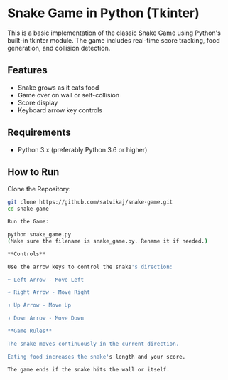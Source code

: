# Snake Game in Python (Tkinter)

This is a basic implementation of the classic Snake Game using Python's built-in tkinter module. The game includes real-time score tracking, food generation, and collision detection.

## Features

- Snake grows as it eats food
- Game over on wall or self-collision
- Score display
- Keyboard arrow key controls

## Requirements

- Python 3.x (preferably Python 3.6 or higher)

## How to Run

Clone the Repository:
   ```bash
   git clone https://github.com/satvikaj/snake-game.git
   cd snake-game

Run the Game:

python snake_game.py
(Make sure the filename is snake_game.py. Rename it if needed.)

**Controls**

Use the arrow keys to control the snake's direction:

⬅ Left Arrow - Move Left

➡ Right Arrow - Move Right

⬆ Up Arrow - Move Up

⬇ Down Arrow - Move Down

**Game Rules**

The snake moves continuously in the current direction.

Eating food increases the snake's length and your score.

The game ends if the snake hits the wall or itself.
